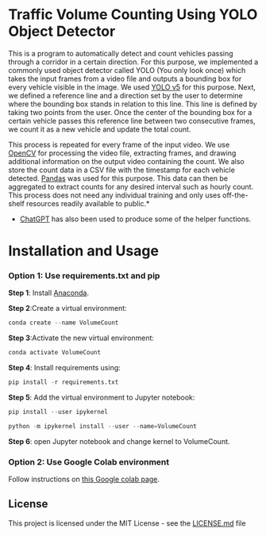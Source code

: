 # Traffic Volume Counting Using YOLO Object Detector

This is a program to automatically detect and count vehicles passing through a corridor in a certain direction. For this purpose, we implemented a commonly used object detector called YOLO (You only look once) which takes the input frames from a video file and outputs a bounding box for every vehicle visible in the image. We used [YOLO v5](https://github.com/ultralytics/yolov5/tree/master) for this purpose. Next, we defined a reference line and a direction set by the user to determine where the bounding box stands in relation to this line. This line is defined by taking two points from the user. Once the center of the bounding box for a certain vehicle passes this reference line between two consecutive frames, we count it as a new vehicle and update the total count.

This process is repeated for every frame of the input video. We use [OpenCV](https://opencv.org/) for processing the video file, extracting frames, and drawing additional information on the output video containing the count. We also store the count data in a CSV file with the timestamp for each vehicle detected. [Pandas](https://pandas.pydata.org/) was used for this purpose. This data can then be aggregated to extract counts for any desired interval such as hourly count. This process does not need any individual training and only uses off-the-shelf resources readily available to public.*

* [ChatGPT](https://chat.openai.com) has also been used to produce some of the helper functions.

  
# Installation and Usage

### Option 1: Use requirements.txt and pip

**Step 1**: Install [Anaconda](https://docs.anaconda.com/free/anaconda/install/index.html).

**Step 2**:Create a virtual environment:

```python
conda create --name VolumeCount
```

**Step 3**:Activate the new virtual environment:

```python
conda activate VolumeCount
```

**Step 4**: Install requirements using:

```python
pip install -r requirements.txt
```
**Step 5**: Add the virtual environment to Jupyter notebook:

```python
pip install --user ipykernel
```
```python
python -m ipykernel install --user --name=VolumeCount
```

**Step 6**: open Jupyter notebook and change kernel to VolumeCount.

### Option 2: Use Google Colab environment

Follow instructions on [this Google colab page](https://colab.research.google.com/drive/1RNYT8CX6BvbfDkVuH4cAeFlehymLFzqo?usp=sharing).



## License
This project is licensed under the MIT License - see the [LICENSE.md](LICENSE.md) file
